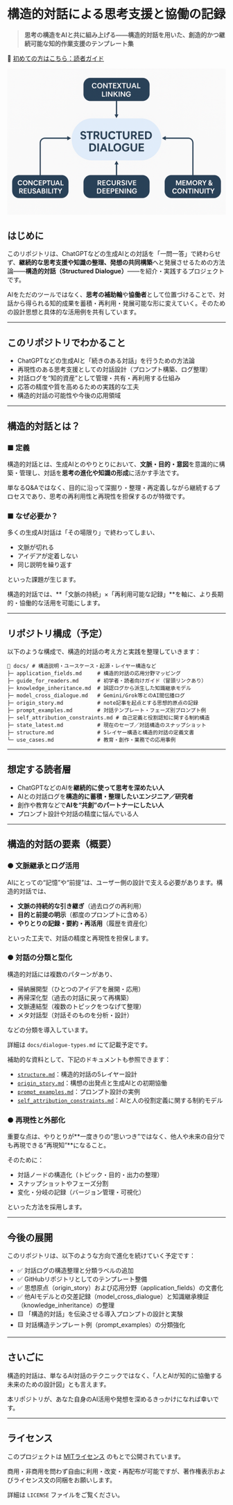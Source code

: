 # 構造的対話による思考支援と協働の記録

> **思考の構造をAIと共に組み上げる——構造的対話を用いた、創造的かつ継続可能な知的作業支援のテンプレート集**

🧭 [初めての方はこちら：読者ガイド](docs/guide_for_readers.md)


![構造的対話概要図](./images/concept-diagram.png)

## はじめに

このリポジトリは、ChatGPTなどの生成AIとの対話を「一問一答」で終わらせず、**継続的な思考支援や知識の整理、発想の共同構築**へと発展させるための方法論――**構造的対話（Structured Dialogue）**――を紹介・実践するプロジェクトです。

AIをただのツールではなく、**思考の補助輪**や**協働者**として位置づけることで、対話から得られる知的成果を蓄積・再利用・発展可能な形に変えていく。そのための設計思想と具体的な活用例を共有しています。

---

## このリポジトリでわかること

* ChatGPTなどの生成AIと「続きのある対話」を行うための方法論
* 再現性のある思考支援としての対話設計（プロンプト構築、ログ整理）
* 対話ログを“知的資産”として管理・共有・再利用する仕組み
* 応答の精度や質を高めるための実践的な工夫
* 構造的対話の可能性や今後の応用領域

---

## 構造的対話とは？

### ■ 定義

構造的対話とは、生成AIとのやりとりにおいて、**文脈・目的・意図**を意識的に構築・管理し、対話を**思考の進化や知識の形成**に活かす手法です。

単なるQ\&Aではなく、目的に沿って深掘り・整理・再定義しながら継続するプロセスであり、思考の再利用性と再現性を担保するのが特徴です。

### ■ なぜ必要か？

多くの生成AI対話は「その場限り」で終わってしまい、

* 文脈が切れる
* アイデアが定着しない
* 同じ説明を繰り返す

といった課題が生じます。

構造的対話では、\*\*「文脈の持続」×「再利用可能な記録」\*\*を軸に、より長期的・協働的な活用を可能にします。

---

## リポジトリ構成（予定）

以下のような構成で、構造的対話の考え方と実践を整理していきます：

```
📁 docs/ # 構造説明・ユースケース・起源・レイヤー構造など
├─ application_fields.md     # 構造的対話の応用分野マッピング
├─ guide_for_readers.md      # 初学者・読者向けガイド（冒頭リンクあり）
├─ knowledge_inheritance.md  # 誤認ログから派生した知識継承モデル
├─ model_cross_dialogue.md   # Gemini/Grok等とのAI間伝播ログ
├─ origin_story.md           # note記事を起点とする思想的原点の記録
├─ prompt_examples.md        # 対話テンプレート・フェーズ別プロンプト例
├─ self_attribution_constraints.md # 自己定義と役割認知に関する制約構造
├─ state_latest.md           # 現在のセーブ／対話構造のスナップショット
├─ structure.md              # 5レイヤー構造と構造的対話の定義文書
└─ use_cases.md              # 教育・創作・業務での応用事例

```

---

## 想定する読者層

* ChatGPTなどのAIを**継続的に使って思考を深めたい人**
* AIとの対話ログを**構造的に蓄積・整理したいエンジニア／研究者**
* 創作や教育などで**AIを“共創”のパートナーにしたい人**
* プロンプト設計や対話の精度に悩んでいる人

---

## 構造的対話の要素（概要）

### ● 文脈継承とログ活用

AIにとっての“記憶”や“前提”は、ユーザー側の設計で支える必要があります。構造的対話では、

* **文脈の持続的な引き継ぎ**（過去ログの再利用）
* **目的と前提の明示**（都度のプロンプトに含める）
* **やりとりの記録・要約・再活用**（履歴を資産化）

といった工夫で、対話の精度と再現性を担保します。

### ● 対話の分類と型化

構造的対話には複数のパターンがあり、

* 帰納展開型（ひとつのアイデアを展開・応用）
* 再帰深化型（過去の対話に戻って再構築）
* 文脈連結型（複数のトピックをつなげて整理）
* メタ対話型（対話そのものを分析・設計）

などの分類を導入しています。

詳細は `docs/dialogue-types.md` にて記載予定です。

補助的な資料として、下記のドキュメントも参照できます：

- [`structure.md`](docs/structure.md)：構造的対話の5レイヤー設計
- [`origin_story.md`](docs/origin_story.md)：構想の出発点と生成AIとの初期協働
- [`prompt_examples.md`](docs/prompt_examples.md)：プロンプト設計の実例
- [`self_attribution_constraints.md`](docs/self_attribution_constraints.md)：AIと人の役割定義に関する制約モデル

### ● 再現性と外部化

重要な点は、やりとりが\*\*一度きりの“思いつき”ではなく、他人や未来の自分でも再現できる“再現知”\*\*になること。

そのために：

* 対話ノードの構造化（トピック・目的・出力の整理）
* スナップショットやフェーズ分割
* 変化・分岐の記録（バージョン管理・可視化）

といった方法を採用します。

---

## 今後の展開

このリポジトリは、以下のような方向で進化を続けていく予定です：

* ✅ 対話ログの構造整理と分類ラベルの追加
* ✅ GitHubリポジトリとしてのテンプレート整備
* ✅ 思想原点（origin_story）および応用分野（application_fields）の文書化
* ✅ 他AIモデルとの交差記録（model_cross_dialogue）と知識継承検証（knowledge_inheritance）の整理
* 🟨 「構造的対話」を伝染させる導入プロンプトの設計と実験
* 🟨 対話構造テンプレート例（prompt_examples）の分類強化


---

## さいごに

構造的対話は、単なるAI対話のテクニックではなく、「人とAIが知的に協働する未来のための設計図」とも言えます。

本リポジトリが、あなた自身のAI活用や発想を深めるきっかけになれば幸いです。

---

## ライセンス

このプロジェクトは [MITライセンス](LICENSE) のもとで公開されています。

商用・非商用を問わず自由に利用・改変・再配布が可能ですが、著作権表示およびライセンス文の同梱をお願いします。

詳細は `LICENSE` ファイルをご覧ください。

